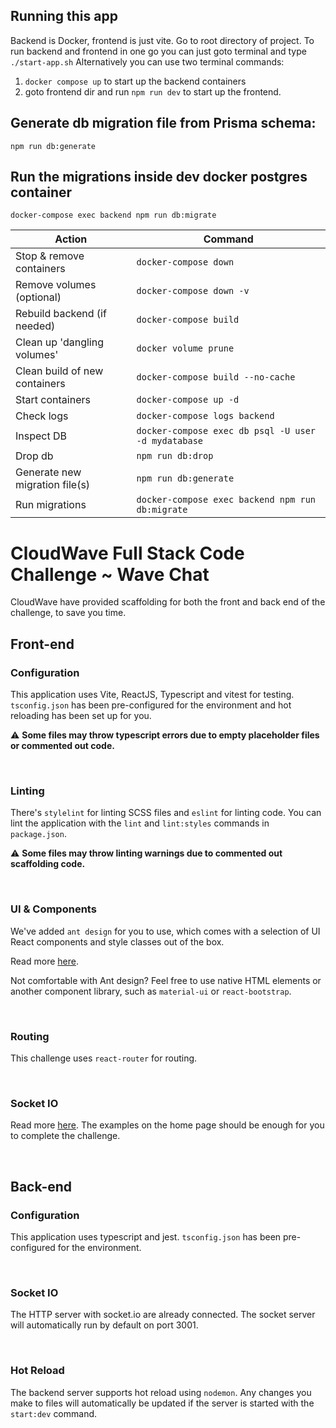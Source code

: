 ## Running this app

Backend is Docker, frontend is just vite.
Go to root directory of project.
To run backend and frontend in one go you can just goto terminal and type ```./start-app.sh```
Alternatively you can use two terminal commands:
1) ```docker compose up``` to start up the backend containers
2) goto frontend dir and run ```npm run dev``` to start up the frontend.

## Generate db migration file from Prisma schema:
```npm run db:generate```

## Run the migrations inside dev docker postgres container 
```docker-compose exec backend npm run db:migrate```

| Action | Command |
|--------|---------|
| Stop & remove containers | `docker-compose down` |
| Remove volumes (optional) | `docker-compose down -v` |
| Rebuild backend (if needed) | `docker-compose build` |
| Clean up 'dangling volumes' | `docker volume prune`|
| Clean build of new containers |`docker-compose build --no-cache`|
| Start containers | `docker-compose up -d` |
| Check logs | `docker-compose logs backend` |
| Inspect DB | `docker-compose exec db psql -U user -d mydatabase` |
| Drop db| `npm run db:drop`|
| Generate new migration file(s) | `npm run db:generate`|
| Run migrations | `docker-compose exec backend npm run db:migrate`|

# CloudWave Full Stack Code Challenge ~ Wave Chat
CloudWave have provided scaffolding for both the front and back end of the challenge, to save you time.

## Front-end

### Configuration
This application uses Vite, ReactJS, Typescript and vitest for testing. `tsconfig.json` has been pre-configured for the environment and hot reloading has been set up for you.

⚠️ **Some files may throw typescript errors due to empty placeholder files or commented out code.**

&nbsp;
### Linting
There's `stylelint` for linting SCSS files and `eslint` for linting code. You can lint the application with the `lint` and `lint:styles` commands in `package.json`.

⚠️ **Some files may throw linting warnings due to commented out scaffolding code.**

&nbsp;
### UI & Components
We've added `ant design` for you to use, which comes with a selection of UI React components and style classes out of the box.

Read more [here](https://ant.design/).

Not comfortable with Ant design? Feel free to use native HTML elements or another component library, such as `material-ui` or `react-bootstrap`.

&nbsp;
### Routing
This challenge uses `react-router` for routing.

&nbsp;
### Socket IO
Read more [here](https://socket.io/). The examples on the home page should be enough for you to complete the challenge.

&nbsp;
## Back-end

### Configuration
This application uses typescript and jest. `tsconfig.json` has been pre-configured for the environment.

&nbsp;
### Socket IO
The HTTP server with socket.io are already connected. The socket server will automatically run by default on port 3001.

&nbsp;
### Hot Reload
The backend server supports hot reload using `nodemon`. Any changes you make to files will automatically be updated if the server is started with the `start:dev` command.
